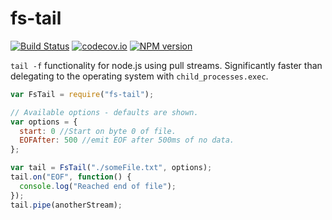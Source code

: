 # fs-tail
[![Build Status](https://travis-ci.org/classdojo/fs-tail.svg?branch=master)](https://travis-ci.org/classdojo/fs-tail)
[![codecov.io](https://codecov.io/github/classdojo/fs-tail/coverage.svg?branch=master)](https://codecov.io/github/classdojo/fs-tail?branch=master)
[![NPM version](https://badge.fury.io/js/fs-tail.png)](http://badge.fury.io/js/fs-tail)

```tail -f``` functionality for node.js using pull streams.  Significantly faster than delegating to the operating system with ```child_processes.exec```.   

```javascript
var FsTail = require("fs-tail");

// Available options - defaults are shown.
var options = {
  start: 0 //Start on byte 0 of file.
  EOFAfter: 500 //emit EOF after 500ms of no data.
};

var tail = FsTail("./someFile.txt", options);
tail.on("EOF", function() {
  console.log("Reached end of file");
});
tail.pipe(anotherStream);
```
